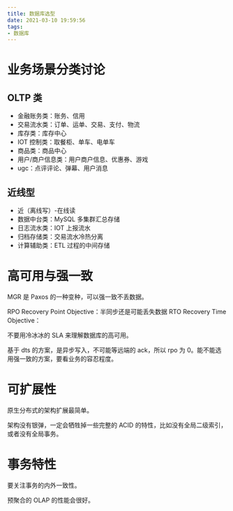 ```yaml
---
title: 数据库选型
date: 2021-03-10 19:59:56
tags:
- 数据库
---
```


# 业务场景分类讨论

## OLTP 类

- 金融账务类：账务、信用
- 交易流水类：订单、运单、交易、支付、物流
- 库存类：库存中心
- IOT 控制类：取餐柜、单车、电单车
- 商品类：商品中心
- 用户/商户信息类：用户商户信息、优惠券、游戏
- ugc：点评评论、弹幕、用户消息

## 近线型

- 近（离线写）-在线读
- 数据中台类：MySQL 多集群汇总存储
- 日志流水类：IOT 上报流水
- 归档存储类：交易流水冷热分离
- 计算辅助类：ETL 过程的中间存储

# 高可用与强一致

MGR 是 Paxos 的一种变种，可以强一致不丢数据。

RPO Recovery Point Objective：半同步还是可能丢失数据
RTO Recovery Time Objective：

不要用冷冰冰的 SLA 来理解数据库的高可用。

基于 dts 的方案，是异步写入，不可能等远端的 ack，所以 rpo 为 0。能不能选用强一致的方案，要看业务的容忍程度。

# 可扩展性

原生分布式的架构扩展最简单。

架构没有银弹，一定会牺牲掉一些完整的 ACID 的特性，比如没有全局二级索引，或者没有全局事务。

# 事务特性

要关注事务的内外一致性。

预聚合的 OLAP 的性能会很好。

